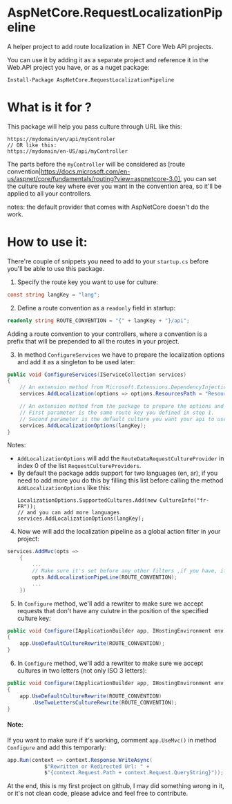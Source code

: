 # AspNetCore.RequestLocalizationPipeline
A helper project to add route localization in .NET Core Web API projects.

You can use it by adding it as a separate project and reference it in the Web.API project you have, or as a nuget package:  
```
Install-Package AspNetCore.RequestLocalizationPipeline
```

# What is it for ?  
This package will help you pass culture through URL like this:  
```
https://mydomain/en/api/myControler
// OR like this:
https://mydomain/en-US/api/myController
```  
The parts before the `myController` will be considered as [route convention|https://docs.microsoft.com/en-us/aspnet/core/fundamentals/routing?view=aspnetcore-3.0],
you can set the culture route key where ever you want in the convention area, so it'll be applied to all your controllers.

notes: the default provider that comes with AspNetCore doesn't do the work.


# How to use it:  
There're couple of snippets you need to add to your `startup.cs` before you'll be able to use this package.  

1. Specify the route key you want to use for culture:  
```csharp
const string langKey = "lang";
```

2. Define a route convention as a `readonly` field in startup:  
```csharp
readonly string ROUTE_CONVENTION = "{" + langKey + "}/api";
```  
Adding a route convention to your controllers, where a convention is a prefix that will be prepended to all the routes in your project.  

3. In method `ConfigureServices` we have to prepare the localization options and add it as a singleton to be used later:  
```csharp
public void ConfigureServices(IServiceCollection services)
{
	// An extension method from Microsoft.Extensions.DependencyInjection to add required services for localization.
	services.AddLocalization(options => options.ResourcesPath = "Resources");

	// An extension method from the package to prepare the options and add the object as Singleton in DI.
	// First parameter is the same route key you defined in step 1.
	// Second parameter is the default culture you want your api to use in case no culture passed through URL.
	services.AddLocalizationOptions(langKey);
}
```  
Notes:  
* `AddLocalizationOptions` will add the `RouteDataRequestCultureProvider` in index 0 of the list `RequestCultureProviders`.  
* By default the package adds support for two languages (en, ar), if you need to add more you do this by filling this list
before calling the method `AddLocalizationOptions` like this:  
	```
	LocalizationOptions.SupportedCultures.Add(new CultureInfo("fr-FR"));
	// and you can add more languages
	services.AddLocalizationOptions(langKey);
	```

4. Now we will add the localization pipeline as a global action filter in your project:  
```csharp
services.AddMvc(opts =>
    {
		...
		// Make sure it's set before any other filters ,if you have, if you want to use the culture in them.
        opts.AddLocalizationPipeLine(ROUTE_CONVENTION);
		...
    })
```

5. In `Configure` method, we'll add a rewriter to make sure we accept requests that don't have any culutre in the position of the specified culture key:  
```csharp
public void Configure(IApplicationBuilder app, IHostingEnvironment env)
{
	app.UseDefaultCultureRewrite(ROUTE_CONVENTION);
}
```

6. In `Configure` method, we'll add a rewriter to make sure we accept cultures in two letters (not only ISO 3 letters):  
```csharp
public void Configure(IApplicationBuilder app, IHostingEnvironment env)
{
	app.UseDefaultCultureRewrite(ROUTE_CONVENTION)
		.UseTwoLettersCultureRewrite(ROUTE_CONVENTION);
}
```

#### Note:  
If you want to make sure if it's working, comment `app.UseMvc()` in method `Configure` and add this temporarly:  
```csharp
app.Run(context => context.Response.WriteAsync(
            $"Rewritten or Redirected Url: " +
            $"{context.Request.Path + context.Request.QueryString}"));
```

At the end, this is my first project on github, I may did something wrong in it, or it's not clean code, please advice and feel free to contribute.